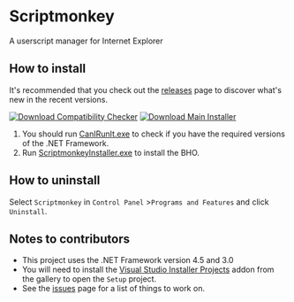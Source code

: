 # Scriptmonkey
A userscript manager for Internet Explorer

## How to install

It's recommended that you check out the [releases](https://github.com/SERVCUBED/Scriptmonkey/releases) page to discover what's new in the recent versions.

[![Download Compatibility Checker](https://servc.eu/images/btnCanIRunIt.png)](https://github.com/SERVCUBED/Scriptmonkey/raw/master/dist/CanIRunIt.exe) [![Download Main Installer](https://servc.eu/images/btnScriptmonkeyInstaller.png)](https://github.com/SERVCUBED/Scriptmonkey/raw/master/dist/ScriptmonkeyInstaller.msi)

1.	You should run [CanIRunIt.exe](dist/CanIRunIt.exe) to check if you have the required versions of the .NET Framework.
2.	Run [ScriptmonkeyInstaller.exe](dist/ScriptmonkeyInstaller.exe) to install the BHO.

## How to uninstall

Select `Scriptmonkey` in `Control Panel` >`Programs and Features` and click `Uninstall`.

## Notes to contributors
*	This project uses the .NET Framework version 4.5 and 3.0
*	You will need to install the [Visual Studio Installer Projects](https://visualstudiogallery.msdn.microsoft.com/9abe329c-9bba-44a1-be59-0fbf6151054d) addon from the gallery to open the `Setup` project.
*	See the [issues](https://github.com/SERVCUBED/Scriptmonkey/issues) page for a list of things to work on.
